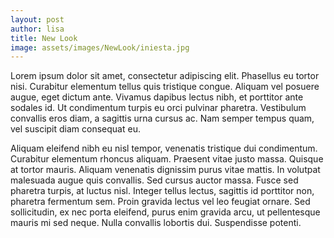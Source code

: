 ```yaml
---
layout: post
author: lisa
title: New Look
image: assets/images/NewLook/iniesta.jpg
---
```

Lorem ipsum dolor sit amet, consectetur adipiscing elit. Phasellus eu tortor nisi. Curabitur elementum tellus quis tristique congue. Aliquam vel posuere augue, eget dictum ante. Vivamus dapibus lectus nibh, et porttitor ante sodales id. Ut condimentum turpis eu orci pulvinar pharetra. Vestibulum convallis eros diam, a sagittis urna cursus ac. Nam semper tempus quam, vel suscipit diam consequat eu.

Aliquam eleifend nibh eu nisl tempor, venenatis tristique dui condimentum. Curabitur elementum rhoncus aliquam. Praesent vitae justo massa. Quisque at tortor mauris. Aliquam venenatis dignissim purus vitae mattis. In volutpat malesuada augue quis convallis. Sed cursus auctor massa. Fusce sed pharetra turpis, at luctus nisl. Integer tellus lectus, sagittis id porttitor non, pharetra fermentum sem. Proin gravida lectus vel leo feugiat ornare. Sed sollicitudin, ex nec porta eleifend, purus enim gravida arcu, ut pellentesque mauris mi sed neque. Nulla convallis lobortis dui. Suspendisse potenti.